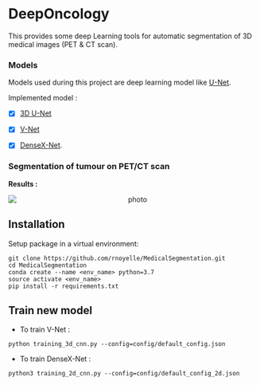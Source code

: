# DeepOncology

This provides some deep Learning tools for automatic segmentation of 3D medical images (PET & CT scan).

### Models
Models used during this project are deep learning model like [U-Net](https://arxiv.org/abs/1505.04597). 

Implemented model :

- [x] [3D U-Net](https://arxiv.org/abs/1606.06650)
- [x] [V-Net](https://arxiv.org/abs/1606.04797)
- [x] [DenseX-Net](https://ieeexplore.ieee.org/stamp/stamp.jsp?arnumber=8946601).


### Segmentation of tumour on PET/CT scan

**Results :**

<p align="center">
<img style="display: block; margin: auto;" alt="photo" src="./GIF_example_segmentation.gif">
</p>


##  Installation
Setup package in a virtual environment:
```
git clone https://github.com/rnoyelle/MedicalSegmentation.git 
cd MedicalSegmentation
conda create --name <env_name> python=3.7
source activate <env_name>
pip install -r requirements.txt
```


## Train new model
- To train V-Net :
```
python training_3d_cnn.py --config=config/default_config.json
```
- To train DenseX-Net :
```
python3 training_2d_cnn.py --config=config/default_config_2d.json 
```



